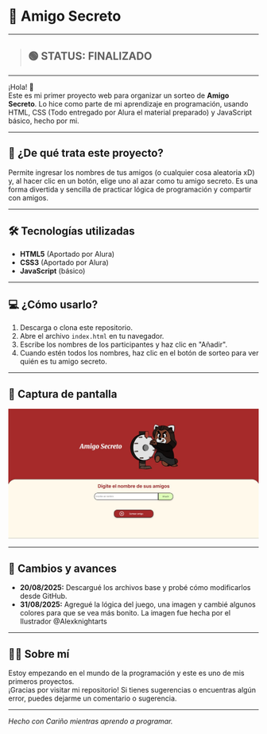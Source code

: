 # 🎁 Amigo Secreto

---
> ## 🟢 STATUS: **FINALIZADO**
---

¡Hola! 👋  
Este es mi primer proyecto web para organizar un sorteo de **Amigo Secreto**. Lo hice como parte de mi aprendizaje en programación, usando HTML, CSS (Todo entregado por Alura el material preparado) y JavaScript básico, hecho por mi.

---

## 🚀 ¿De qué trata este proyecto?

Permite ingresar los nombres de tus amigos (o cualquier cosa aleatoria xD) y, al hacer clic en un botón, elige uno al azar como tu amigo secreto. Es una forma divertida y sencilla de practicar lógica de programación y compartir con amigos.

---

## 🛠️ Tecnologías utilizadas

- **HTML5**  (Aportado por Alura)
- **CSS3**   (Aportado por Alura)
- **JavaScript** (básico)

---

## 💻 ¿Cómo usarlo?

1. Descarga o clona este repositorio.
2. Abre el archivo `index.html` en tu navegador.
3. Escribe los nombres de los participantes y haz clic en "Añadir".
4. Cuando estén todos los nombres, haz clic en el botón de sorteo para ver quién es tu amigo secreto.

---

## 📸 Captura de pantalla

![Vista previa de la aplicación](assets/captura.jpg)

---

## 📅 Cambios y avances

- **20/08/2025:** Descargué los archivos base y probé cómo modificarlos desde GitHub.
- **31/08/2025:** Agregué la lógica del juego, una imagen y cambié algunos colores para que se vea más bonito. La imagen fue hecha por el Ilustrador @Alexknightarts

---

## 🙋‍♀️ Sobre mí

Estoy empezando en el mundo de la programación y este es uno de mis primeros proyectos.  
¡Gracias por visitar mi repositorio! Si tienes sugerencias o encuentras algún error, puedes dejarme un comentario o sugerencia.

---

*Hecho con Cariño mientras aprendo a programar.*